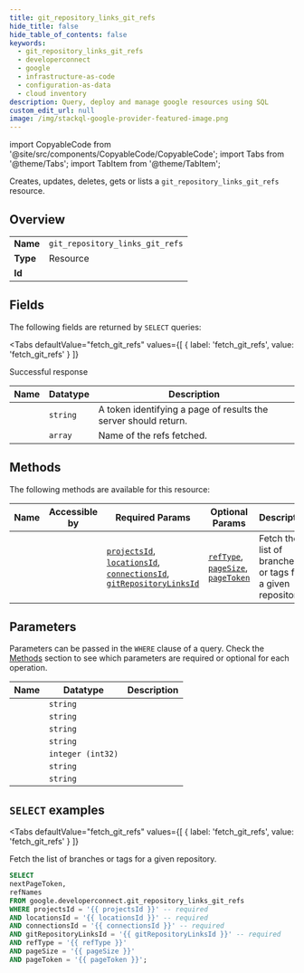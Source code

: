 ```yaml
--- 
title: git_repository_links_git_refs
hide_title: false
hide_table_of_contents: false
keywords:
  - git_repository_links_git_refs
  - developerconnect
  - google
  - infrastructure-as-code
  - configuration-as-data
  - cloud inventory
description: Query, deploy and manage google resources using SQL
custom_edit_url: null
image: /img/stackql-google-provider-featured-image.png
---
```


import CopyableCode from '@site/src/components/CopyableCode/CopyableCode';
import Tabs from '@theme/Tabs';
import TabItem from '@theme/TabItem';

Creates, updates, deletes, gets or lists a <code>git_repository_links_git_refs</code> resource.

## Overview
<table><tbody>
<tr><td><b>Name</b></td><td><code>git_repository_links_git_refs</code></td></tr>
<tr><td><b>Type</b></td><td>Resource</td></tr>
<tr><td><b>Id</b></td><td><CopyableCode code="google.developerconnect.git_repository_links_git_refs" /></td></tr>
</tbody></table>

## Fields

The following fields are returned by `SELECT` queries:

<Tabs
    defaultValue="fetch_git_refs"
    values={[
        { label: 'fetch_git_refs', value: 'fetch_git_refs' }
    ]}
>
<TabItem value="fetch_git_refs">

Successful response

<table>
<thead>
    <tr>
    <th>Name</th>
    <th>Datatype</th>
    <th>Description</th>
    </tr>
</thead>
<tbody>
<tr>
    <td><CopyableCode code="nextPageToken" /></td>
    <td><code>string</code></td>
    <td>A token identifying a page of results the server should return.</td>
</tr>
<tr>
    <td><CopyableCode code="refNames" /></td>
    <td><code>array</code></td>
    <td>Name of the refs fetched.</td>
</tr>
</tbody>
</table>
</TabItem>
</Tabs>

## Methods

The following methods are available for this resource:

<table>
<thead>
    <tr>
    <th>Name</th>
    <th>Accessible by</th>
    <th>Required Params</th>
    <th>Optional Params</th>
    <th>Description</th>
    </tr>
</thead>
<tbody>
<tr>
    <td><a href="#fetch_git_refs"><CopyableCode code="fetch_git_refs" /></a></td>
    <td><CopyableCode code="select" /></td>
    <td><a href="#parameter-projectsId"><code>projectsId</code></a>, <a href="#parameter-locationsId"><code>locationsId</code></a>, <a href="#parameter-connectionsId"><code>connectionsId</code></a>, <a href="#parameter-gitRepositoryLinksId"><code>gitRepositoryLinksId</code></a></td>
    <td><a href="#parameter-refType"><code>refType</code></a>, <a href="#parameter-pageSize"><code>pageSize</code></a>, <a href="#parameter-pageToken"><code>pageToken</code></a></td>
    <td>Fetch the list of branches or tags for a given repository.</td>
</tr>
</tbody>
</table>

## Parameters

Parameters can be passed in the `WHERE` clause of a query. Check the [Methods](#methods) section to see which parameters are required or optional for each operation.

<table>
<thead>
    <tr>
    <th>Name</th>
    <th>Datatype</th>
    <th>Description</th>
    </tr>
</thead>
<tbody>
<tr id="parameter-connectionsId">
    <td><CopyableCode code="connectionsId" /></td>
    <td><code>string</code></td>
    <td></td>
</tr>
<tr id="parameter-gitRepositoryLinksId">
    <td><CopyableCode code="gitRepositoryLinksId" /></td>
    <td><code>string</code></td>
    <td></td>
</tr>
<tr id="parameter-locationsId">
    <td><CopyableCode code="locationsId" /></td>
    <td><code>string</code></td>
    <td></td>
</tr>
<tr id="parameter-projectsId">
    <td><CopyableCode code="projectsId" /></td>
    <td><code>string</code></td>
    <td></td>
</tr>
<tr id="parameter-pageSize">
    <td><CopyableCode code="pageSize" /></td>
    <td><code>integer (int32)</code></td>
    <td></td>
</tr>
<tr id="parameter-pageToken">
    <td><CopyableCode code="pageToken" /></td>
    <td><code>string</code></td>
    <td></td>
</tr>
<tr id="parameter-refType">
    <td><CopyableCode code="refType" /></td>
    <td><code>string</code></td>
    <td></td>
</tr>
</tbody>
</table>

## `SELECT` examples

<Tabs
    defaultValue="fetch_git_refs"
    values={[
        { label: 'fetch_git_refs', value: 'fetch_git_refs' }
    ]}
>
<TabItem value="fetch_git_refs">

Fetch the list of branches or tags for a given repository.

```sql
SELECT
nextPageToken,
refNames
FROM google.developerconnect.git_repository_links_git_refs
WHERE projectsId = '{{ projectsId }}' -- required
AND locationsId = '{{ locationsId }}' -- required
AND connectionsId = '{{ connectionsId }}' -- required
AND gitRepositoryLinksId = '{{ gitRepositoryLinksId }}' -- required
AND refType = '{{ refType }}'
AND pageSize = '{{ pageSize }}'
AND pageToken = '{{ pageToken }}';
```
</TabItem>
</Tabs>
